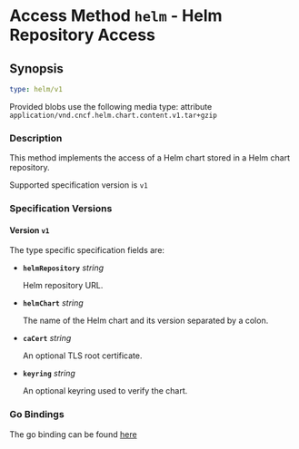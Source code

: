
# Access Method `helm` - Helm Repository Access

## Synopsis

```yaml
type: helm/v1
```

Provided blobs use the following media type: attribute `application/vnd.cncf.helm.chart.content.v1.tar+gzip`

### Description

This method implements the access of a Helm chart stored in a Helm chart repository.

Supported specification version is `v1`

### Specification Versions

#### Version `v1`

The type specific specification fields are:

- **`helmRepository`** *string*

  Helm repository URL.

- **`helmChart`** *string*

  The name of the Helm chart and its version separated by a colon.

- **`caCert`** *string*

  An optional TLS root certificate.

- **`keyring`** *string*

  An optional keyring used to verify the chart.

### Go Bindings

The go binding can be found [here](method.go)
